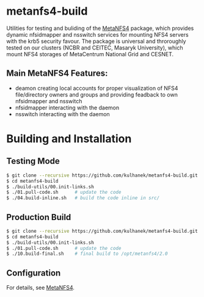 # metanfs4-build
Utilities for testing and buliding of the [MetaNFS4](https://github.com/kulhanek/metanfs4) package, which provides dynamic nfsidmapper and nsswitch services for mounting NFS4 servers with the krb5 security favour. The package is universal and throroughly tested on our clusters (NCBR and CEITEC, Masaryk University), which mount NFS4 storages of MetaCentrum National Grid and CESNET. 

## Main MetaNFS4 Features:
* deamon creating local accounts for proper visualization of NFS4 file/directory owners and groups and providing feadback to own nfsidmapper and nsswitch
* nfsidmapper interacting with the daemon
* nsswitch interacting with the daemon

# Building and Installation

## Testing Mode
```bash
$ git clone --recursive https://github.com/kulhanek/metanfs4-build.git
$ cd metanfs4-build
$ ./build-utils/00.init-links.sh
$ ./01.pull-code.sh      # update the code
$ ./04.build-inline.sh   # build the code inline in src/
```

## Production Build
```bash
$ git clone --recursive https://github.com/kulhanek/metanfs4-build.git
$ cd metanfs4-build
$ ./build-utils/00.init-links.sh
$ ./01.pull-code.sh      # update the code
$ ./10.build-final.sh    # final build to /opt/metanfs4/2.0
```

## Configuration
For details, see [MetaNFS4](https://github.com/kulhanek/metanfs4).

